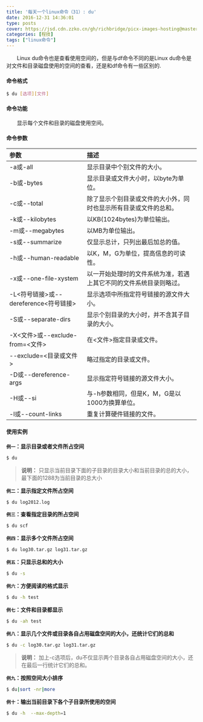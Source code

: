 ```yaml
---
title: '每天一个linux命令（31）: du'
date: 2016-12-31 14:36:01
type: posts
cover: https://jsd.cdn.zzko.cn/gh/richbridge/picx-images-hosting@master/thumbnail/CPA-审计.jpg
categories: [程技]
tags: ["linux命令"]
---
```

　　Linux du命令也是查看使用空间的，但是与df命令不同的是Linux du命令是对文件和目录磁盘使用的空间的查看，还是和df命令有一些区别的.
<!-- more-->
#### 命令格式
```bash
$ du [选项][文件]
```
#### 命令功能
　　显示每个文件和目录的磁盘使用空间。
#### 命令参数
| 参数 | 描述 |
| :------------- | :------------- |
| -a或-all | 显示目录中个别文件的大小。 |
| -b或-bytes | 显示目录或文件大小时，以byte为单位。 |
| -c或--total | 除了显示个别目录或文件的大小外，同时也显示所有目录或文件的总和。 |
| -k或--kilobytes | 以KB(1024bytes)为单位输出。 |
| -m或--megabytes | 以MB为单位输出。 |
| -s或--summarize | 仅显示总计，只列出最后加总的值。 |
| -h或--human-readable | 以K，M，G为单位，提高信息的可读性。 |
| -x或--one-file-xystem | 以一开始处理时的文件系统为准，若遇上其它不同的文件系统目录则略过。 |
| -L<符号链接>或--dereference<符号链接> | 显示选项中所指定符号链接的源文件大小。 |
| -S或--separate-dirs | 显示个别目录的大小时，并不含其子目录的大小。 |
| -X<文件>或--exclude-from=<文件> | 在<文件>指定目录或文件。 |
| --exclude=<目录或文件> | 略过指定的目录或文件。 |
| -D或--dereference-args | 显示指定符号链接的源文件大小。 |
| -H或--si | 与-h参数相同，但是K，M，G是以1000为换算单位。 |
| -l或--count-links | 重复计算硬件链接的文件。 |
#### 使用实例
**`例一`：显示目录或者文件所占空间**
```bash
$ du
```
>**说明：** 只显示当前目录下面的子目录的目录大小和当前目录的总的大小，最下面的1288为当前目录的总大小

**`例二`：显示指定文件所占空间**
```bash
$ du log2012.log
```
**`例三`：查看指定目录的所占空间**
```bash
$ du scf
```
**`例四`：显示多个文件所占空间**
```bash
$ du log30.tar.gz log31.tar.gz
```
**`例五`：只显示总和的大小**
```bash
$ du -s
```
**`例六`：方便阅读的格式显示**
```bash
$ du -h test
```
**`例七`：文件和目录都显示**
```bash
$ du -ah test
```
**`例八`：显示几个文件或目录各自占用磁盘空间的大小，还统计它们的总和**
```bash
$ du -c log30.tar.gz log31.tar.gz
```
>**说明：** 加上-c选项后，du不仅显示两个目录各自占用磁盘空间的大小，还在最后一行统计它们的总和。

**`例九`：按照空间大小排序**
```bash
$ du|sort -nr|more
```
**`例十`：输出当前目录下各个子目录所使用的空间**
```bash
$ du -h  --max-depth=1
```
